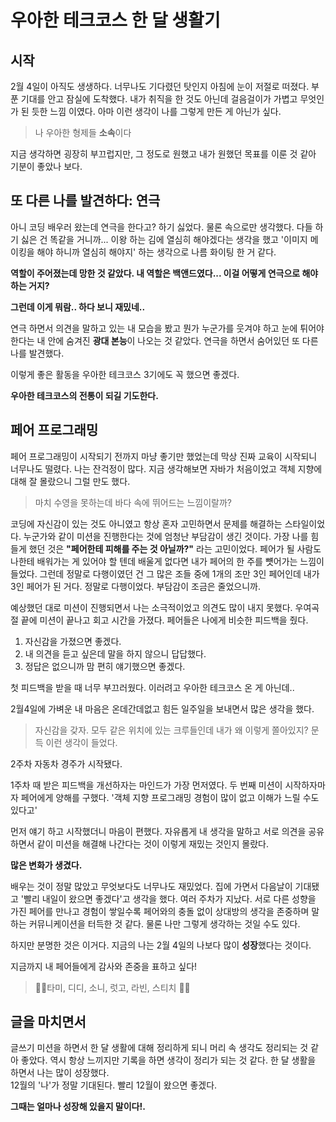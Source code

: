 # 우아한 테크코스 한 달 생활기

## 시작

2월 4일이 아직도 생생하다. 너무나도 기다렸던 탓인지 아침에 눈이 저절로 떠졌다. 부푼 기대를 안고 잠실에 도착했다. 내가 취직을 한 것도 아닌데 걸음걸이가 가볍고 무엇인가 된 듯한 느낌 이였다. 아마 이런 생각이 나를 그렇게 만든 게 아닌가 싶다.

> 나 우아한 형제들 **소속**이다

지금 생각하면 굉장히 부끄럽지만, 그 정도로 원했고 내가 원했던 목표를 이룬 것 같아 기분이 좋았나 보다.

## 또 다른 나를 발견하다: 연극

아니 코딩 배우러 왔는데 연극을 한다고? 하기 싫었다. 물론 속으로만 생각했다. 다들 하기 싫은 건 똑같을 거니까...
이왕 하는 김에 열심히 해야겠다는 생각을 했고 '이미지 메이킹을 해야 하니까 열심히 해야지' 하는 생각으로 나름 화이팅 한 거 같다.

**역할이 주어졌는데 망한 것 같았다. 내 역할은 백앤드였다... 이걸 어떻게 연극으로 해야 하는 거지?**

**그런데 이게 뭐람.. 하다 보니 재밌네..**

연극 하면서 의견을 말하고 있는 내 모습을 봤고 뭔가 누군가를 웃겨야 하고 눈에 튀어야 한다는 내 안에 숨겨진 **광대 본능**이 나오는 것 같았다. 연극을 하면서 숨어있던 또 다른 나를 발견했다.

이렇게 좋은 활동을 우아한 테크코스 3기에도 꼭 했으면 좋겠다.

**우아한 테크코스의 전통이 되길 기도한다.**

## 페어 프로그래밍

페어 프로그래밍이 시작되기 전까지 마냥 좋기만 했었는데 막상 진짜 교육이 시작되니 너무나도 떨렸다. 나는 잔걱정이 많다.
지금 생각해보면 자바가 처음이었고 객체 지향에 대해 잘 몰랐으니 그럴 만도 했다.

> 마치 수영을 못하는데 바다 속에 뛰어드는 느낌이랄까?

코딩에 자신감이 있는 것도 아니였고 항상 혼자 고민하면서 문제를 해결하는 스타일이었다. 누군가와 같이 미션을 진행한다는 것에 엄청난 부담감이 생긴 것이다. 가장 나를 힘들게 했던 것은 **"페어한테 피해를 주는 것 아닐까?"** 라는 고민이었다. 페어가 될 사람도 나한테 배워가는 게 있어야 할 텐데 배울게 없다면 내가 페어의 한 주를 뻇어가는 느낌이 들었다. 그런데 정말로 다행이였던 건 그 많은 조들 중에 1개의 조만 3인 페어인데 내가 3인 페어가 된 거다. 정말로 다행이었다. 부담감이 조금은 줄었으니까.

예상했던 대로 미션이 진행되면서 나는 소극적이었고 의견도 많이 내지 못했다. 우여곡절 끝에 미션이 끝나고 회고 시간을 가졌다. 페어들은 나에게 비슷한 피드백을 줬다.

1. 자신감을 가졌으면 좋겠다.
2. 내 의견을 듣고 싶은데 말을 하지 않으니 답답했다.
3. 정답은 없으니까 맘 편히 얘기했으면 좋겠다.

첫 피드백을 받을 때 너무 부끄러웠다. 이러려고 우아한 테크코스 온 게 아닌데..

2월4일에 가벼운 내 마음은 온데간데없고 힘든 일주일을 보내면서 많은 생각을 했다.

> 자신감을 갖자. 모두 같은 위치에 있는 크루들인데 내가 왜 이렇게 쫄아있지? 문득 이런 생각이 들었다.

2주차 자동차 경주가 시작됐다.

1주차 때 받은 피드백을 개선하자는 마인드가 가장 먼저였다. 두 번째 미션이 시작하자마자 페어에게 양해를 구했다. '객체 지향 프로그래밍 경험이 많이 없고 이해가 느릴 수도 있다고'

먼저 얘기 하고 시작했더니 마음이 편했다. 자유롭게 내 생각을 말하고 서로 의견을 공유하면서 같이 미션을 해결해 나간다는 것이 이렇게 재밌는 것인지 몰랐다.

**많은 변화가 생겼다.**

배우는 것이 정말 많았고 무엇보다도 너무나도 재밌었다. 집에 가면서 다음날이 기대됐고 '빨리 내일이 왔으면 좋겠다'고 생각을 했다. 여러 주차가 지났다. 서로 다른 성향을 가진 페어를 만나고 경험이 쌓일수록 페어와의 충돌 없이 상대방의 생각을 존중하며 말하는 커뮤니케이션을 터득한 것 같다. 물론 나만 그렇게 생각하는 것일 수도 있다.

하지만 분명한 것은 이거다. 지금의 나는 2월 4일의 나보다 많이 **성장**했다는 것이다.

지금까지 내 페어들에게 감사와 존중을 표하고 싶다!

> 🙋‍♀️타미, 디디, 소니, 럿고, 라빈, 스티치 🙋🏽

## 글을 마치면서

글쓰기 미션을 하면서 한 달 생활에 대해 정리하게 되니 머리 속 생각도 정리되는 것 같아 좋았다.
역시 항상 느끼지만 기록을 하면 생각이 정리가 되는 것 같다.
한 달 생활을 하면서 나는 많이 성장했다.
<br>
12월의 '나'가 정말 기대된다. 빨리 12월이 왔으면 좋겠다.

**그때는 얼마나 성장해 있을지 말이다!.**
